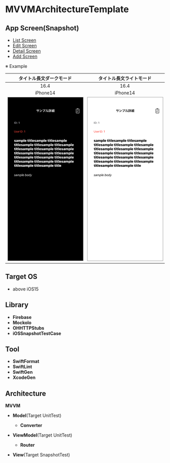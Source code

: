 # MVVMArchitectureTemplate

## App Screen(Snapshot)

* [List Screen](https://github.com/yossibank/MVVMArchitectureTemplate/blob/main/MVVMArchitectureTemplateTests/Reports/Sample%E4%B8%80%E8%A6%A7%E7%94%BB%E9%9D%A2.md)
* [Edit Screen](https://github.com/yossibank/MVVMArchitectureTemplate/blob/main/MVVMArchitectureTemplateTests/Reports/Sample%E7%B7%A8%E9%9B%86%E7%94%BB%E9%9D%A2.md)
* [Detail Screen](https://github.com/yossibank/MVVMArchitectureTemplate/blob/main/MVVMArchitectureTemplateTests/Reports/Sample%E8%A9%B3%E7%B4%B0%E7%94%BB%E9%9D%A2.md)
* [Add Screen](https://github.com/yossibank/MVVMArchitectureTemplate/blob/main/MVVMArchitectureTemplateTests/Reports/Sample%E8%BF%BD%E5%8A%A0%E7%94%BB%E9%9D%A2.md)

※ Example

|タイトル長文ダークモード|タイトル長文ライトモード|
|:---:|:---:|
|16.4|16.4|
|iPhone14|iPhone14|
|<img src='MVVMArchitectureTemplateSnapshotTests/ReferenceImages_64/Sample詳細画面/testSampleDetailView_タイトル_長文_ダークモード_iPhone_16_4_390x844@3x.png' width='390' style='border: 1px solid #999' />|<img src='MVVMArchitectureTemplateSnapshotTests/ReferenceImages_64/Sample詳細画面/testSampleDetailView_タイトル_長文_ライトモード_iPhone_16_4_390x844@3x.png' width='390' style='border: 1px solid #999' />|

## Target OS

* above iOS15

## Library

* **Firebase**
* **Mockolo**
* **OHHTTPStubs**
* **iOSSnapshotTestCase**

## Tool

* **SwiftFormat**
* **SwiftLint**
* **SwiftGen**
* **XcodeGen**

## Architecture

**MVVM**

* **Model**(Target UnitTest)
  - **Converter**

* **ViewModel**(Target UnitTest)
  - **Router**

* **View**(Target SnapshotTest)
